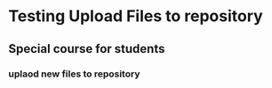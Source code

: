# Testing Upload Files to repository

## Special course for students

### uplaod new files to repository
